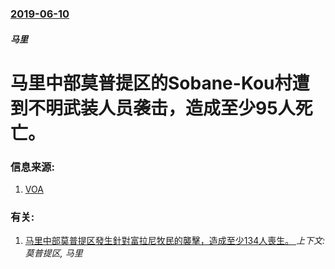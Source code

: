 ### [2019-06-10](/news/2019/06/10/index.md)

##### 马里
# 马里中部莫普提区的Sobane-Kou村遭到不明武装人员袭击，造成至少95人死亡。 




### 信息来源:

1. [VOA](https://www.voanews.com/africa/least-95-killed-mali-massacre)

### 有关:

1. [马里中部莫普提区發生針對富拉尼牧民的襲擊，造成至少134人喪生。 ](/news/2019/03/23/马里中部莫普提区發生針對富拉尼牧民的襲擊-造成至少134人喪生.md) _上下文: 莫普提区, 马里_
